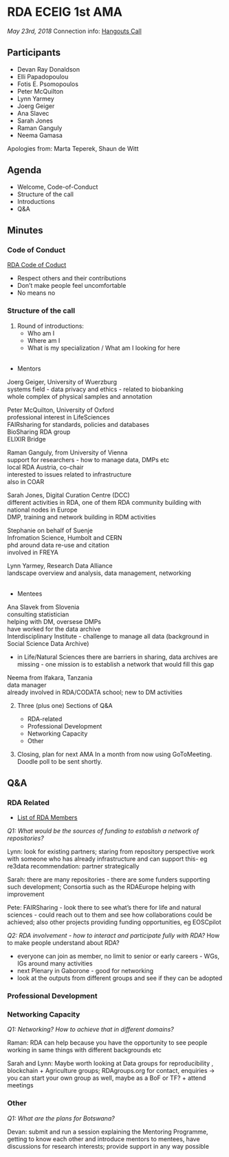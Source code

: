 # RDA ECEIG 1st AMA

*May 23rd, 2018*
Connection info: [Hangouts Call](https://hangouts.google.com/call/qdLcQKo2GD7wvsEyYfcnAAEI)

## Participants
* Devan Ray Donaldson
* Elli Papadopoulou
* Fotis E. Psomopoulos
* Peter McQuilton
* Lynn Yarmey
* Joerg Geiger
* Ana Slavec
* Sarah Jones
* Raman Ganguly
* Neema Gamasa

Apologies from: Marta Teperek, Shaun de Witt

## Agenda
- Welcome, Code-of-Conduct
- Structure of the call
- Introductions
- Q&A



## Minutes

### Code of Conduct

[RDA Code of Coduct](https://www.rd-alliance.org/group/rda-council-private/outcomes/draft-comment-rda-code-conduct)
- Respect others and their contributions
- Don’t make people feel uncomfortable
- No means no

### Structure of the call

1. Round of introductions:
    - Who am I
    - Where am I
    - What is my specialization / What am I looking for here
    </br>
- Mentors </br>

Joerg Geiger, University of Wuerzburg </br>
systems field - data privacy and ethics - related to biobanking </br>
whole complex of physical samples and annotation </br>

Peter McQuilton, University of Oxford</br>
professional interest in LifeSciences </br>
FAIRsharing for standards, policies and databases</br>
BioSharing RDA group </br>
ELIXIR Bridge </br>

Raman Ganguly, from University of Vienna</br>
support for researchers - how to manage data, DMPs etc </br>
local RDA Austria, co-chair </br>
interested to issues related to infrastructure </br>
also in COAR</br>

Sarah Jones, Digital Curation Centre (DCC) </br>
different activities in RDA, one of them RDA community building with national nodes in Europe </br>
DMP, training and network building in RDM activities </br>

Stephanie on behalf of Suenje </br>
Infromation Science, Humbolt and CERN </br>
phd around data re-use and citation </br>
involved in FREYA </br>

Lynn Yarmey, Research Data Alliance </br>
landscape overview and analysis, data management, networking </br>
</br>

- Mentees </br>

Ana Slavek from Slovenia </br>
consulting statistician </br>
helping with DM, oversese DMPs </br>
have worked for the data archive </br>
Interdisciplinary Institute - challenge to manage all data (background in Social Science Data Archive)</br>
* in Life/Natural Sciences there are barriers in sharing, data archives are missing - one mission is to establish a network that would fill this gap </br>

Neema from Ifakara, Tanzania </br>
data manager </br>
already involved in RDA/CODATA school; new to DM activities</br>

2. Three (plus one) Sections of Q&A
    - RDA-related
    - Professional Development
    - Networking Capacity
    - Other

3. Closing, plan for next AMA
In a month from now using GoToMeeting. </br>
Doodle poll to be sent shortly.

## Q&A

### RDA Related

- [List of RDA Members](https://www.rd-alliance.org/members)

*Q1: What would be the sources of funding to establish a network of repositories?*

Lynn: look for existing partners; staring from repository perspective work with someone who has already infrastructure and can support this- eg re3data
recommendation: partner strategically

Sarah: there are many repositories - there are some funders supporting such development; Consortia such as the RDAEurope helping with improvement 

Pete: FAIRSharing - look there to see what’s there for life and natural sciences - could reach out to them and see how collaborations could be achieved; also other projects providing funding opportunities, eg EOSCpilot


*Q2: RDA involvement - how to interact and participate fully with RDA?*
How to make people understand about RDA?

- everyone can join as member, no limit to senior or early careers - WGs, IGs around many activities
- next Plenary in Gaborone - good for networking
- look at the outputs from different groups and see if they can be adopted


### Professional Development



### Networking Capacity
 *Q1: Networking? How to achieve that in different domains?*

Raman: RDA can help because you have the opportunity to see people working in same things with different backgrounds etc

Sarah and Lynn: Maybe worth looking at Data groups for reproducibility , blockchain + Agriculture groups; RDAgroups.org for contact, enquiries -> you can start your own group as well, maybe as a BoF or TF? + attend meetings

### Other
 *Q1: What are the plans for Botswana?*
 
Devan: submit and run a session explaining the Mentoring Programme, getting to know each other and introduce mentors to mentees, have discussions for research interests; provide support in any way possible
